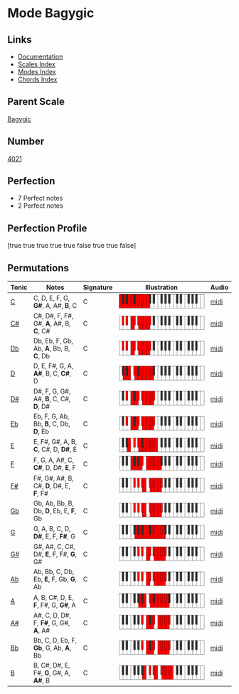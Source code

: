 # Mode Bagygic

## Links

- [Documentation](index.md)
- [Scales Index](Scales.md)
- [Modes Index](Modes.md)
- [Chords Index](Chords.md)

## Parent Scale

[Bagygic](ScaleBagygic.md)

## Number

[4021](https://ianring.com/musictheory/scales/4021)

## Perfection

- 7 Perfect notes
- 2 Perfect notes

## Perfection Profile

[true true true true true false true true false]

## Permutations

| Tonic | Notes | Signature | Illustration | Audio |
|-------|-------|-----------|--------------|-------|
| [C](ModeCNaturalBagygic.md) | C, D, E, F, G, **G#**, A, A#, **B**, C | C | ![CNaturalBagygic](ModeCNaturalBagygic.png) | [midi](https://github.com/edipermadi/music/blob/main/docs/ModeCNaturalBagygic.mid?raw=true) |
| [C#](ModeCSharpBagygic.md) | C#, D#, F, F#, G#, **A**, A#, B, **C**, C# | C | ![CSharpBagygic](ModeCSharpBagygic.png) | [midi](https://github.com/edipermadi/music/blob/main/docs/ModeCSharpBagygic.mid?raw=true) |
| [Db](ModeDFlatBagygic.md) | Db, Eb, F, Gb, Ab, **A**, Bb, B, **C**, Db | C | ![DFlatBagygic](ModeDFlatBagygic.png) | [midi](https://github.com/edipermadi/music/blob/main/docs/ModeDFlatBagygic.mid?raw=true) |
| [D](ModeDNaturalBagygic.md) | D, E, F#, G, A, **A#**, B, C, **C#**, D | C | ![DNaturalBagygic](ModeDNaturalBagygic.png) | [midi](https://github.com/edipermadi/music/blob/main/docs/ModeDNaturalBagygic.mid?raw=true) |
| [D#](ModeDSharpBagygic.md) | D#, F, G, G#, A#, **B**, C, C#, **D**, D# | C | ![DSharpBagygic](ModeDSharpBagygic.png) | [midi](https://github.com/edipermadi/music/blob/main/docs/ModeDSharpBagygic.mid?raw=true) |
| [Eb](ModeEFlatBagygic.md) | Eb, F, G, Ab, Bb, **B**, C, Db, **D**, Eb | C | ![EFlatBagygic](ModeEFlatBagygic.png) | [midi](https://github.com/edipermadi/music/blob/main/docs/ModeEFlatBagygic.mid?raw=true) |
| [E](ModeENaturalBagygic.md) | E, F#, G#, A, B, **C**, C#, D, **D#**, E | C | ![ENaturalBagygic](ModeENaturalBagygic.png) | [midi](https://github.com/edipermadi/music/blob/main/docs/ModeENaturalBagygic.mid?raw=true) |
| [F](ModeFNaturalBagygic.md) | F, G, A, A#, C, **C#**, D, D#, **E**, F | C | ![FNaturalBagygic](ModeFNaturalBagygic.png) | [midi](https://github.com/edipermadi/music/blob/main/docs/ModeFNaturalBagygic.mid?raw=true) |
| [F#](ModeFSharpBagygic.md) | F#, G#, A#, B, C#, **D**, D#, E, **F**, F# | C | ![FSharpBagygic](ModeFSharpBagygic.png) | [midi](https://github.com/edipermadi/music/blob/main/docs/ModeFSharpBagygic.mid?raw=true) |
| [Gb](ModeGFlatBagygic.md) | Gb, Ab, Bb, B, Db, **D**, Eb, E, **F**, Gb | C | ![GFlatBagygic](ModeGFlatBagygic.png) | [midi](https://github.com/edipermadi/music/blob/main/docs/ModeGFlatBagygic.mid?raw=true) |
| [G](ModeGNaturalBagygic.md) | G, A, B, C, D, **D#**, E, F, **F#**, G | C | ![GNaturalBagygic](ModeGNaturalBagygic.png) | [midi](https://github.com/edipermadi/music/blob/main/docs/ModeGNaturalBagygic.mid?raw=true) |
| [G#](ModeGSharpBagygic.md) | G#, A#, C, C#, D#, **E**, F, F#, **G**, G# | C | ![GSharpBagygic](ModeGSharpBagygic.png) | [midi](https://github.com/edipermadi/music/blob/main/docs/ModeGSharpBagygic.mid?raw=true) |
| [Ab](ModeAFlatBagygic.md) | Ab, Bb, C, Db, Eb, **E**, F, Gb, **G**, Ab | C | ![AFlatBagygic](ModeAFlatBagygic.png) | [midi](https://github.com/edipermadi/music/blob/main/docs/ModeAFlatBagygic.mid?raw=true) |
| [A](ModeANaturalBagygic.md) | A, B, C#, D, E, **F**, F#, G, **G#**, A | C | ![ANaturalBagygic](ModeANaturalBagygic.png) | [midi](https://github.com/edipermadi/music/blob/main/docs/ModeANaturalBagygic.mid?raw=true) |
| [A#](ModeASharpBagygic.md) | A#, C, D, D#, F, **F#**, G, G#, **A**, A# | C | ![ASharpBagygic](ModeASharpBagygic.png) | [midi](https://github.com/edipermadi/music/blob/main/docs/ModeASharpBagygic.mid?raw=true) |
| [Bb](ModeBFlatBagygic.md) | Bb, C, D, Eb, F, **Gb**, G, Ab, **A**, Bb | C | ![BFlatBagygic](ModeBFlatBagygic.png) | [midi](https://github.com/edipermadi/music/blob/main/docs/ModeBFlatBagygic.mid?raw=true) |
| [B](ModeBNaturalBagygic.md) | B, C#, D#, E, F#, **G**, G#, A, **A#**, B | C | ![BNaturalBagygic](ModeBNaturalBagygic.png) | [midi](https://github.com/edipermadi/music/blob/main/docs/ModeBNaturalBagygic.mid?raw=true) |
